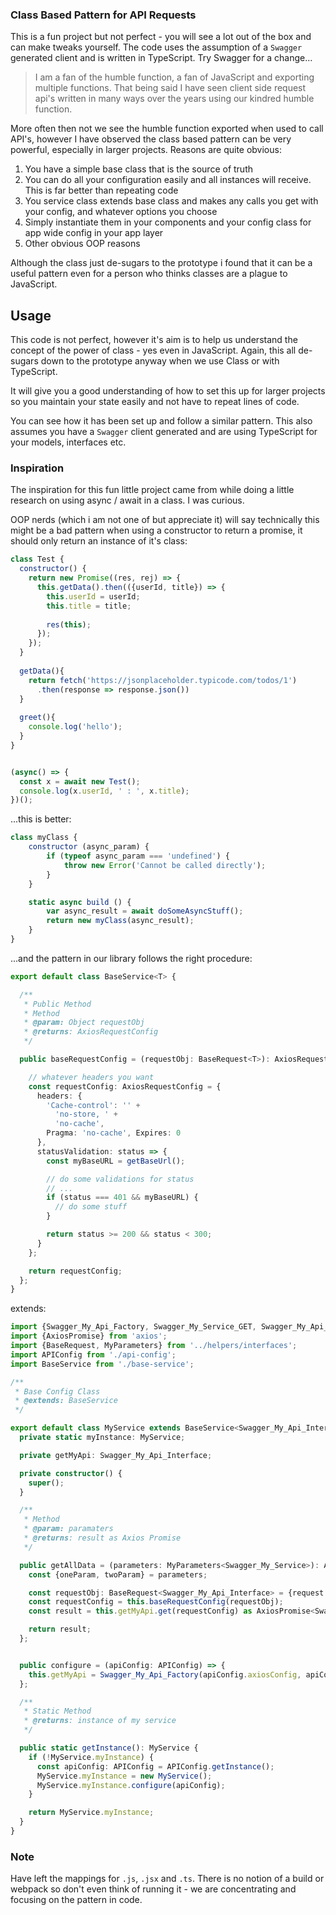 ### Class Based Pattern for API Requests

This is a fun project but not perfect - you will see a lot out of the box and can make tweaks yourself. The code uses the
assumption of a `Swagger` generated client and is written in TypeScript. Try Swagger for a change... 

> I am a fan of the humble function, a fan of JavaScript and exporting multiple functions. That being said I have seen client 
side request api's written in many ways over the years using our kindred humble function. 

More often then not we see the humble function exported when used to call API's, however I have observed the class based 
pattern can be very powerful, especially in larger projects. Reasons are quite obvious:

1. You have a simple base class that is the source of truth
2. You can do all your configuration easily and all instances will receive. This is far better than repeating code
3. You service class extends base class and makes any calls you get with your config, and whatever options you choose
4. Simply instantiate them in your components and your config class for app wide config in your app layer
5. Other obvious OOP reasons

Although the class just de-sugars to the prototype i found that it can be a useful pattern even for a person who
thinks classes are a plague to JavaScript.

## Usage

This code is not perfect, however it's aim is to help us understand the concept of the power of class - yes even in 
JavaScript. Again, this all de-sugars down to the prototype anyway when we use Class or with TypeScript.

It will give you a good understanding of how to set this up for larger projects so you maintain your state easily and
not have to repeat lines of code.

You can see how it has been set up and follow a similar pattern. This also assumes you have a `Swagger` client generated
and are using TypeScript for your models, interfaces etc.

### Inspiration

The inspiration for this fun little project came from while doing a little research on using async / await in a class. 
I was curious. 

OOP nerds (which i am not one of but appreciate it) will say technically this might be a bad pattern when using a 
constructor to return a promise, it should only return an instance of it's class:

```javascript
class Test {
  constructor() {
    return new Promise((res, rej) => {      
      this.getData().then(({userId, title}) => {
        this.userId = userId;
        this.title = title;
        
        res(this);
      });
    });
  }
  
  getData(){
    return fetch('https://jsonplaceholder.typicode.com/todos/1')
      .then(response => response.json())      
  }
  
  greet(){    
    console.log('hello');
  }
}


(async() => {
  const x = await new Test();
  console.log(x.userId, ' : ', x.title);
})();
```

...this is better:

```javascript
class myClass {
    constructor (async_param) {
        if (typeof async_param === 'undefined') {
            throw new Error('Cannot be called directly');
        }
    }

    static async build () {
        var async_result = await doSomeAsyncStuff();
        return new myClass(async_result);
    }
}
```

...and the pattern in our library follows the right procedure:

```typescript
export default class BaseService<T> {

  /**
   * Public Method
   * Method
   * @param: Object requestObj
   * @returns: AxiosRequestConfig
   */

  public baseRequestConfig = (requestObj: BaseRequest<T>): AxiosRequestConfig => {

    // whatever headers you want
    const requestConfig: AxiosRequestConfig = {
      headers: {
        'Cache-control': '' +
          'no-store, ' +
          'no-cache',
        Pragma: 'no-cache', Expires: 0
      },
      statusValidation: status => {
        const myBaseURL = getBaseUrl();

        // do some validations for status
        // ...
        if (status === 401 && myBaseURL) {
          // do some stuff
        }

        return status >= 200 && status < 300;
      }
    };

    return requestConfig;
  };
}
```

extends:

```typescript
import {Swagger_My_Api_Factory, Swagger_My_Service_GET, Swagger_My_Api_Interface, Swagger_My_Service} from '../swagger';
import {AxiosPromise} from 'axios';
import {BaseRequest, MyParameters} from '../helpers/interfaces';
import APIConfig from './api-config';
import BaseService from './base-service';

/**
 * Base Config Class
 * @extends: BaseService
 */

export default class MyService extends BaseService<Swagger_My_Api_Interface> {
  private static myInstance: MyService;

  private getMyApi: Swagger_My_Api_Interface;

  private constructor() {
    super();
  }

  /**
   * Method
   * @param: paramaters
   * @returns: result as Axios Promise
   */

  public getAllData = (parameters: MyParameters<Swagger_My_Service>): AxiosPromise<Swagger_My_Service_GET> => {
    const {oneParam, twoParam} = parameters;

    const requestObj: BaseRequest<Swagger_My_Api_Interface> = {request: 'getAll', body: JSON.stringify(parameters)};
    const requestConfig = this.baseRequestConfig(requestObj);
    const result = this.getMyApi.get(requestConfig) as AxiosPromise<Swagger_My_Service_GET>;

    return result;
  };


  public configure = (apiConfig: APIConfig) => {
    this.getMyApi = Swagger_My_Api_Factory(apiConfig.axiosConfig, apiConfig.apiBaseURL);
  };

  /**
   * Static Method
   * @returns: instance of my service
   */

  public static getInstance(): MyService {
    if (!MyService.myInstance) {
      const apiConfig: APIConfig = APIConfig.getInstance();
      MyService.myInstance = new MyService();
      MyService.myInstance.configure(apiConfig);
    }

    return MyService.myInstance;
  }
}
```

### Note

Have left the mappings for `.js`, `.jsx` and `.ts`. There is no notion of a build or webpack so
don't even think of running it - we are concentrating and focusing on the pattern in code.


